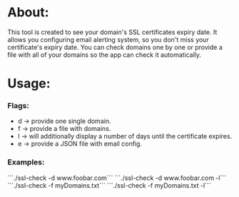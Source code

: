 <h1>About:</h1>
This tool is created to see your domain's SSL certificates expiry date. It allows you configuring email alerting system, so you don't miss your certificate's expiry date. You can check domains one by one or provide a file with all of your domains so the app can check it automatically.
<h1>Usage:</h1>
<h3>Flags:</h3>
<ul>
	<li>d -> provide one single domain.</li>
	<li>f -> provide a file with domains.</li>
	<li>l -> will additionally display a number of days until the certificate expires.</li>
	<li>e -> provide a JSON file with email config.</li>
</ul>
<h3>Examples:</h3>
```./ssl-check -d www.foobar.com```
```./ssl-check -d www.foobar.com -l```
```./ssl-check -f myDomains.txt```
```./ssl-check -f myDomains.txt -l```